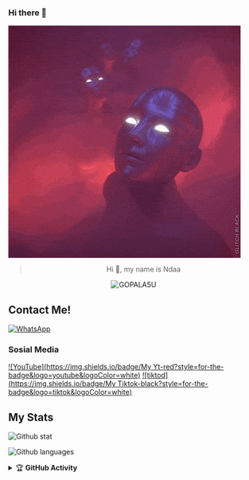 ### Hi there 👋

<!--
**VarrelKun/VarrelKun** is a ✨ _special_ ✨ repository because its `README.md` (this file) appears on your GitHub profile.

Here are some ideas to get you started:

- 🔭 I’m currently working on ...
- 🌱 I’m currently learning ...
- 👯 I’m looking to collaborate on ...
- 🤔 I’m looking for help with ...
- 💬 Ask me about ...
- 📫 How to reach me: ...
- 😄 Pronouns: ...
- ⚡ Fun fact: ...
-->


<img align="center" height="auto" src="./c0570b3c54d77282be4086d15373c9d2.gif"/>

<div align="center">
        
> Hi :wave:, my name is Ndaa

</div>

<p align="center">
  <img src="http://readme-typing-svg.herokuapp.com?color=%230B80F7&center=true&vCenter=true&multiline=false&lines=Hello+there!.;My+name+is+GOPALA5U;Age:19;love:UrMom;Dislikes:Your+Lil+Shit(.;Thank+you+for+your+attention." alt="GOPALA5U">
</p>

## Contact Me!
[![WhatsApp](https://img.shields.io/badge/WhatsApp-25D366?style=for-the-badge&logo=whatsapp&logoColor=white)](https://wa.me/6288239928939)

### Sosial Media
[![YouTube](https://img.shields.io/badge/My Yt-red?style=for-the-badge&logo=youtube&logoColor=white)](https://youtube.com/nxvall)
[![tiktod](https://img.shields.io/badge/My Tiktok-black?style=for-the-badge&logo=tiktok&logoColor=white)](https://tiktok.com/@erlandandaa)

## My Stats
![Github stat](https://github-readme-stats.vercel.app/api?username=nda22&theme=midnight-purple&show_icons=true) 

![Github languages](https://github-readme-stats.vercel.app/api/top-langs/?username=nda22&theme=midnight-purple)

<details>
    <summary>&#127942 <b>GitHub Activity</b></summary><br/>

![Metrics](https://metrics.lecoq.io/nda22?template=classic&repositories.forks=true&languages=1&languages.colors=github&languages.threshold=0%25&config.timezone=Asia%2FJakarta)

</details> 
